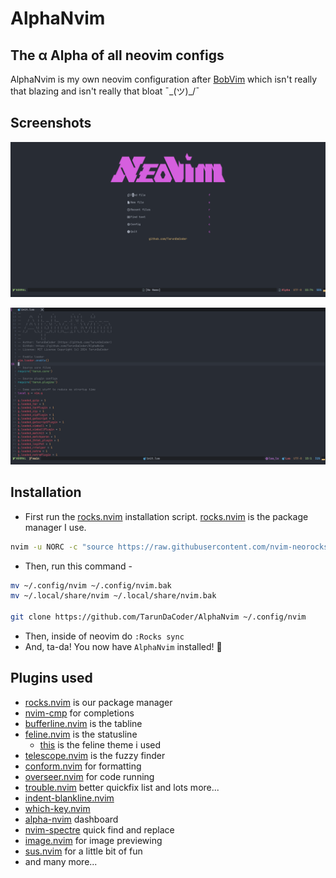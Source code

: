 # AlphaNvim
## The α Alpha of all neovim configs
AlphaNvim is my own neovim configuration after [BobVim](https://github.com/TarunDaCoder/BobVim) which isn't really that blazing and isn't really that bloat ¯\_(ツ)_/¯

## Screenshots
![Screenshot1](img/alphanvim_ss1.png)

![Screenshot2](img/alphanvim_ss2.png)


## Installation
- First run the [rocks.nvim](https://github.com/nvim-neorocks/rocks.nvim) installation script. [rocks.nvim](https://github.com/nvim-neorocks/rocks.nvim) is the package manager I use.
```sh
nvim -u NORC -c "source https://raw.githubusercontent.com/nvim-neorocks/rocks.nvim/master/installer.lua"
```

- Then, run this command -
```sh
mv ~/.config/nvim ~/.config/nvim.bak
mv ~/.local/share/nvim ~/.local/share/nvim.bak

git clone https://github.com/TarunDaCoder/AlphaNvim ~/.config/nvim
```
- Then, inside of neovim do `:Rocks sync`
- And, ta-da! You now have `AlphaNvim` installed! 🎉

## Plugins used
- [rocks.nvim](https://github.com/nvim-neorocks/rocks.nvim) is our package manager
- [nvim-cmp](https://github.com/hrsh7th/nvim-cmp) for completions
- [bufferline.nvim](https://github.com/akinsho/bufferline.nvim) is the tabline
- [feline.nvim](https://github.com/freddiehaddad/feline.nvim) is the statusline
    - [this](https://github.com/Hitesh-Aggarwal/feline_theme.nvim) is the feline theme i used
- [telescope.nvim](https://github.com/nvim-telescope/telescope.nvim) is the fuzzy finder
- [conform.nvim](https://github.com/stevearc/conform.nvim) for formatting
- [overseer.nvim](https://github.com/stevearc/overseer.nvim) for code running
- [trouble.nvim](https://github.com/folke/trouble.nvim) better quickfix list and lots more...
- [indent-blankline.nvim](https://github.com/lukas-reineke/indent-blankline.nvim)
- [which-key.nvim](https://github.com/folke/which-key.nvim)
- [alpha-nvim](https://github.com/goolord/alpha-nvim) dashboard
- [nvim-spectre](https://github.com/nvim-pack/nvim-spectre) quick find and replace
- [image.nvim](https://github.com/3rd/image.nvim) for image previewing
- [sus.nvim](https://github.com/TarunDaCoder/sus.nvim) for a little bit of fun
- and many more...
